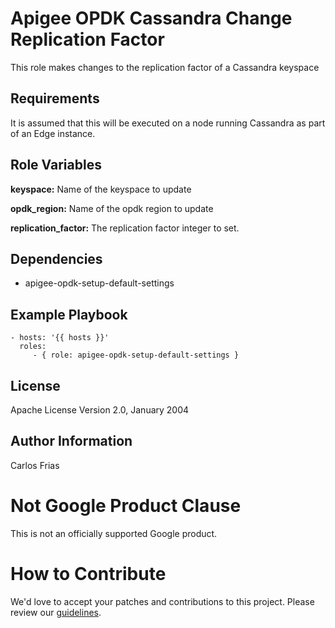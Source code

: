 Apigee OPDK Cassandra Change Replication Factor
===============================================

This role makes changes to the replication factor 
of a Cassandra keyspace

Requirements
------------

It is assumed that this will be executed on a node running
Cassandra as part of an Edge instance. 

Role Variables
--------------

**keyspace:** Name of the keyspace to update

**opdk_region:** Name of the opdk region to update

**replication_factor:** The replication factor integer to set.
 

Dependencies
------------

- apigee-opdk-setup-default-settings


Example Playbook
----------------

    - hosts: '{{ hosts }}'
      roles:
         - { role: apigee-opdk-setup-default-settings }

License
-------

Apache License Version 2.0, January 2004

Author Information
------------------

Carlos Frias
<!-- BEGIN Google Required Disclaimer -->

# Not Google Product Clause

This is not an officially supported Google product.
<!-- END Google Required Disclaimer -->
<!-- BEGIN Google How To Contribute -->
# How to Contribute

We'd love to accept your patches and contributions to this project. Please review our [guidelines](CONTRIBUTION.md).
<!-- END Google How To Contribute -->